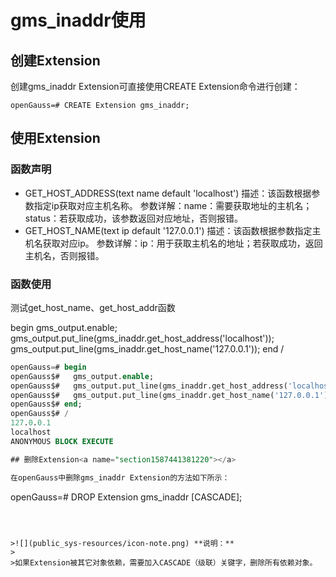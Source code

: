 # gms_inaddr使用

## 创建Extension<a name="section21088306113"></a>

创建gms_inaddr Extension可直接使用CREATE Extension命令进行创建：

```
openGauss=# CREATE Extension gms_inaddr;
```

## 使用Extension<a name="section107391050141118"></a>

### 函数声明
- GET_HOST_ADDRESS(text name default 'localhost')
  描述：该函数根据参数指定ip获取对应主机名称。
  参数详解：name：需要获取地址的主机名；status：若获取成功，该参数返回对应地址，否则报错。
- GET_HOST_NAME(text ip default '127.0.0.1')
  描述：该函数根据参数指定主机名获取对应ip。
  参数详解：ip：用于获取主机名的地址；若获取成功，返回主机名，否则报错。
### 函数使用
测试get_host_name、get_host_addr函数

begin
gms_output.enable;
gms_output.put_line(gms_inaddr.get_host_address('localhost'));
gms_output.put_line(gms_inaddr.get_host_name('127.0.0.1'));
end
/

```sql
openGauss=# begin
openGauss$#   gms_output.enable;
openGauss$#   gms_output.put_line(gms_inaddr.get_host_address('localhost'));
openGauss$#   gms_output.put_line(gms_inaddr.get_host_name('127.0.0.1'));
openGauss$# end;
openGauss$# /
127.0.0.1
localhost
ANONYMOUS BLOCK EXECUTE

## 删除Extension<a name="section1587441381220"></a>

在openGauss中删除gms_inaddr Extension的方法如下所示：

```
openGauss=# DROP Extension gms_inaddr [CASCADE];
```



>![](public_sys-resources/icon-note.png) **说明：** 
>
>如果Extension被其它对象依赖，需要加入CASCADE（级联）关键字，删除所有依赖对象。
